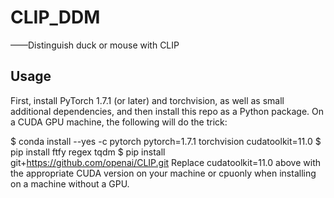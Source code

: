 # CLIP_DDM
——Distinguish duck or mouse with CLIP

## Usage
First, install PyTorch 1.7.1 (or later) and torchvision, as well as small additional dependencies, and then install this repo as a Python package. On a CUDA GPU machine, the following will do the trick:

$ conda install --yes -c pytorch pytorch=1.7.1 torchvision cudatoolkit=11.0
$ pip install ftfy regex tqdm
$ pip install git+https://github.com/openai/CLIP.git
Replace cudatoolkit=11.0 above with the appropriate CUDA version on your machine or cpuonly when installing on a machine without a GPU.


